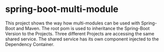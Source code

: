# spring-boot-multi-module

This project shows the way how multi-modules can be used with Spring-Boot and Maven. The root pom is used to inheritance the Spring-Boot Version to the Projects. Three different Projects are accessing the same shared service. The shared service has its own component injected to the Dependency Container.
